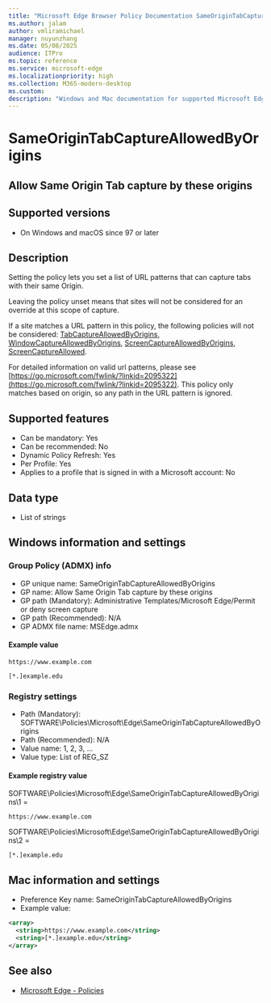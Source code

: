 ```yaml
---
title: "Microsoft Edge Browser Policy Documentation SameOriginTabCaptureAllowedByOrigins"
ms.author: jalam
author: vmliramichael
manager: nuyunzhang
ms.date: 05/08/2025
audience: ITPro
ms.topic: reference
ms.service: microsoft-edge
ms.localizationpriority: high
ms.collection: M365-modern-desktop
ms.custom:
description: "Windows and Mac documentation for supported Microsoft Edge Browser policy: Allow Same Origin Tab capture by these origins"
---
```


<!--THIS FILE IS AUTOMATICALLY GENERATED. MANUAL CHANGES WILL BE OVERWRITTEN.-->
<!--Please contact the Microsoft Edge Manageability team with any questions.-->

# SameOriginTabCaptureAllowedByOrigins

## Allow Same Origin Tab capture by these origins


## Supported versions

- On Windows and macOS since 97 or later

## Description

Setting the policy lets you set a list of URL patterns that can capture tabs with their same Origin.

Leaving the policy unset means that sites will not be considered for an override at this scope of capture.

If a site matches a URL pattern in this policy, the following policies will not be considered: [TabCaptureAllowedByOrigins](TabCaptureAllowedByOrigins.md), [WindowCaptureAllowedByOrigins](WindowCaptureAllowedByOrigins.md), [ScreenCaptureAllowedByOrigins](ScreenCaptureAllowedByOrigins.md), [ScreenCaptureAllowed](ScreenCaptureAllowed.md).

For detailed information on valid url patterns, please see [https://go.microsoft.com/fwlink/?linkid=2095322](https://go.microsoft.com/fwlink/?linkid=2095322).  This policy only matches based on origin, so any path in the URL pattern is ignored.

## Supported features

- Can be mandatory: Yes
- Can be recommended: No
- Dynamic Policy Refresh: Yes
- Per Profile: Yes
- Applies to a profile that is signed in with a Microsoft account: No

## Data type

- List of strings

## Windows information and settings

### Group Policy (ADMX) info

- GP unique name: SameOriginTabCaptureAllowedByOrigins
- GP name: Allow Same Origin Tab capture by these origins
- GP path (Mandatory): Administrative Templates/Microsoft Edge/Permit or deny screen capture
- GP path (Recommended): N/A
- GP ADMX file name: MSEdge.admx

#### Example value

```
https://www.example.com
```

```
[*.]example.edu
```

### Registry settings

- Path (Mandatory): SOFTWARE\Policies\Microsoft\Edge\SameOriginTabCaptureAllowedByOrigins
- Path (Recommended): N/A
- Value name: 1, 2, 3, ...
- Value type: List of REG_SZ

#### Example registry value

SOFTWARE\Policies\Microsoft\Edge\SameOriginTabCaptureAllowedByOrigins\1 =
```
https://www.example.com
```

SOFTWARE\Policies\Microsoft\Edge\SameOriginTabCaptureAllowedByOrigins\2 =
```
[*.]example.edu
```




## Mac information and settings

- Preference Key name: SameOriginTabCaptureAllowedByOrigins
- Example value:

```xml
<array>
  <string>https://www.example.com</string>
  <string>[*.]example.edu</string>
</array>
```

## See also
- [Microsoft Edge - Policies](../microsoft-edge-policies.md)
